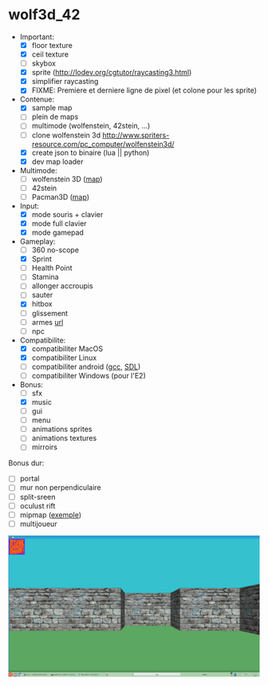 # wolf3d_42

- Important:
  - [x] floor texture
  - [x] ceil texture
  - [ ] skybox
  - [x] sprite (http://lodev.org/cgtutor/raycasting3.html)
  - [x] simplifier raycasting
  - [x] FIXME: Premiere et derniere ligne de pixel (et colone pour les sprite)

- Contenue:
  - [x] sample map
  - [ ] plein de maps
  - [ ] multimode (wolfenstein, 42stein, ...)
  - [ ] clone wolfenstein 3d http://www.spriters-resource.com/pc_computer/wolfenstein3d/
  - [x] create json to binaire (lua || python)
  - [x] dev map loader

- Multimode:
  - [ ] wolfenstein 3D ([map](http://www.playstationtrophies.org/forum/wolfenstein-3d/20241-level-key-locations-maps.html))
  - [ ] 42stein
  - [ ] Pacman3D ([map](http://i190.photobucket.com/albums/z120/ccrv/img/pacman.jpg))
  
- Input:
  - [x] mode souris + clavier
  - [x] mode full clavier
  - [x] mode gamepad

- Gameplay:
  - [ ] 360 no-scope
  - [x] Sprint
  - [ ] Health Point
  - [ ] Stamina
  - [ ] allonger accroupis
  - [ ] sauter
  - [x] hitbox
  - [ ] glissement
  - [ ] armes [url](http://forum.zdoom.org/viewtopic.php?f=37&t=33996)
  - [ ] npc

- Compatibilite:
  - [x] compatibiliter MacOS
  - [x] compatibiliter Linux
  - [ ] compatibiliter android ([gcc](https://play.google.com/store/apps/details?id=com.n0n3m4.gcc4droid), [SDL](https://play.google.com/store/apps/details?id=com.n0n3m4.droidsdl))
  - [ ] compatibiliter Windows (pour l'E2)

- Bonus:
  - [ ] sfx
  - [x] music
  - [ ] gui
  - [ ] menu
  - [ ] animations sprites
  - [ ] animations textures
  - [ ] mirroirs

Bonus dur:
  - [ ] portal
  - [ ] mur non perpendiculaire
  - [ ] split-sreen
  - [ ] oculust rift
  - [ ] mipmap ([exemple](http://www.fevrierdorian.com/blog/post/2009/12/24/Les-maps-mental-ray-(part-2.1)%3A-Le-debug))
  - [ ] multijoueur

![alt tag](img/screenshot.png)
